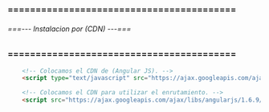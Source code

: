 ### ========================================= ###
###### ===--- Instalacion por (CDN) ---=== ######
### ========================================= ###

<!-- Instalamos por (CDN). -->

```html
	<!-- Colocamos el CDN de (Angular JS). -->
	<script type="text/javascript" src="https://ajax.googleapis.com/ajax/libs/angularjs/1.8.2/angular.min.js"></script>

	<!-- Colocamos el CDN para utilizar el enrutamiento. -->
	<script src="https://ajax.googleapis.com/ajax/libs/angularjs/1.6.9/angular-route.js"></script>
```
